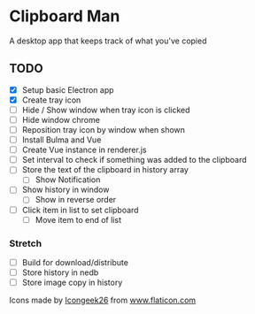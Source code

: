 # Clipboard Man

A desktop app that keeps track of what you've copied

## TODO
* [x] Setup basic Electron app
* [x] Create tray icon
* [ ] Hide / Show window when tray icon is clicked
* [ ] Hide window chrome
* [ ] Reposition tray icon by window when shown
* [ ] Install Bulma and Vue
* [ ] Create Vue instance in renderer.js
* [ ] Set interval to check if something was added to the clipboard
* [ ] Store the text of the clipboard in history array
    * [ ] Show Notification
* [ ] Show history in window
    * [ ] Show in reverse order
* [ ] Click item in list to set clipboard
    * [ ] Move item to end of list

### Stretch 
* [ ] Build for download/distribute
* [ ] Store history in nedb
* [ ] Store image copy in history

<div>Icons made by <a href="https://www.flaticon.com/authors/icongeek26" title="Icongeek26">Icongeek26</a> from <a href="https://www.flaticon.com/" title="Flaticon">www.flaticon.com</a></div>
